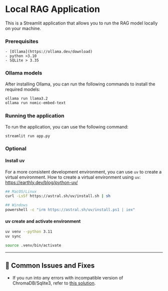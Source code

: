 # Local RAG Application

This is a Streamlit application that allows you to run the RAG model locally on your machine. 


### Prerequisites 
    - [Ollama](https://ollama.dev/download)
    - python >3.10
    - SQLite > 3.35

### Ollama models
After installing Ollama, you can run the following commands to install the required models:

```sh 
ollama run llama3.2 
ollama run nomic-embed-text 
```

### Running the application
To run the application, you can use the following command:

```sh
streamlit run app.py
```

### Optional 
#### Install uv 
For a more consistent development environment, you can use `uv` to create a virtual environment. How to create a virtual environment using `uv`: https://earthly.dev/blog/python-uv/ 
```sh
## MacOS/Linux
curl -LsSf https://astral.sh/uv/install.sh | sh

## Windows
powershell -c "irm https://astral.sh/uv/install.ps1 | iex"
```
#### uv create and activate environment
```sh
uv venv --python 3.11
uv sync

source .venv/bin/activate
```
----


## 🔧 Common Issues and Fixes

- If you run into any errors with incompatible version of ChromaDB/Sqlite3, refer to [this solution](https://docs.trychroma.com/troubleshooting#sqlite).